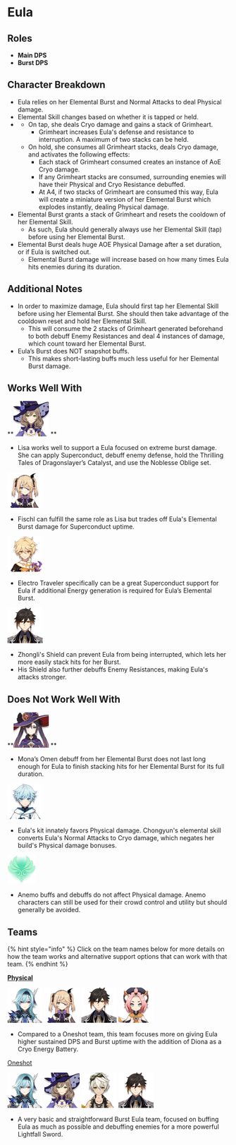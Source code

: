# Eula

## **Roles**

* **Main DPS**
* **Burst DPS**

## **Character Breakdown**

* Eula relies on her Elemental Burst and Normal Attacks to deal Physical damage. 
* Elemental Skill changes based on whether it is tapped or held.
*
  * On tap, she deals Cryo damage and gains a stack of Grimheart.
    * Grimheart increases Eula's defense and resistance to interruption. A maximum of two stacks can be held.
  * On hold, she consumes all Grimheart stacks, deals Cryo damage, and activates the following effects:
    * Each stack of Grimheart consumed creates an instance of AoE Cryo damage.
    * If any Grimheart stacks are consumed, surrounding enemies will have their Physical and Cryo Resistance debuffed.
    * At A4, if two stacks of Grimheart are consumed this way, Eula will create a miniature version of her Elemental Burst which explodes instantly, dealing Physical damage.
* Elemental Burst grants a stack of Grimheart and resets the cooldown of her Elemental Skill.
  * As such, Eula should generally always use her Elemental Skill (tap) before using her Elemental Burst. 
* Elemental Burst deals huge AOE Physical Damage after a set duration, or if Eula is switched out.
  * Elemental Burst damage will increase based on how many times Eula hits enemies during its duration.

## **Additional Notes**

* In order to maximize damage, Eula should first tap her Elemental Skill before using her Elemental Burst. She should then take advantage of the cooldown reset and hold her Elemental Skill. 
  * This will consume the 2 stacks of Grimheart generated beforehand to both debuff Enemy Resistances and deal 4 instances of damage, which count toward her Elemental Burst.
* Eula’s Burst does NOT snapshot buffs.
  * This makes short-lasting buffs much less useful for her Elemental Burst damage.

## **Works Well With**

****![](../../.gitbook/assets/ui_avataricon_lisa.png)** **

* Lisa works well to support a Eula focused on extreme burst damage. She can apply Superconduct, debuff enemy defense, hold the Thrilling Tales of Dragonslayer’s Catalyst, and use the Noblesse Oblige set.

![](../../.gitbook/assets/ui_avataricon_fischl.png) 

* Fischl can fulfill the same role as Lisa but trades off Eula's Elemental Burst damage for Superconduct uptime.

![](../../.gitbook/assets/ui_avataricon_aether_electro.png) 

* Electro Traveler specifically can be a great Superconduct support for Eula if additional Energy generation is required for Eula’s Elemental Burst.

![](../../.gitbook/assets/ui_avataricon_zhongli.png) 

* Zhongli's Shield can prevent Eula from being interrupted, which lets her more easily stack hits for her Burst.
* His Shield also further debuffs Enemy Resistances, making Eula's attacks stronger.

## **Does Not Work Well With**

****![](../../.gitbook/assets/ui_avataricon_mona.png)** **

* Mona’s Omen debuff from her Elemental Burst does not last long enough for Eula to finish stacking hits for her Elemental Burst for its full duration.

![](../../.gitbook/assets/ui_avataricon_chongyun.png) 

* Eula's kit innately favors Physical damage. Chongyun's elemental skill converts Eula's Normal Attacks to Cryo damage, which negates her build's Physical damage bonuses.

![](../../.gitbook/assets/element_anemo.webp) 

* Anemo buffs and debuffs do not affect Physical damage. Anemo characters can still be used for their crowd control and utility but should generally be avoided.

## **Teams**

{% hint style="info" %}
Click on the team names below for more details on how the team works and alternative support options that can work with that team.
{% endhint %}

****[**Physical**](../../teams/physical.md)****

![](../../.gitbook/assets/ui_avataricon_eula.png) ![](../../.gitbook/assets/ui_avataricon_fischl.png) ![](../../.gitbook/assets/ui_avataricon_zhongli.png) ![](../../.gitbook/assets/ui_avataricon_diona.png) 

* Compared to a Oneshot team, this team focuses more on giving Eula higher sustained DPS and Burst uptime with the addition of Diona as a Cryo Energy Battery.

[Oneshot](broken-reference)

![](../../.gitbook/assets/ui_avataricon_eula.png) ![](../../.gitbook/assets/ui_avataricon_lisa.png) ![](../../.gitbook/assets/ui_avataricon_bennett.png) ![](../../.gitbook/assets/ui_avataricon_zhongli.png) 

* A very basic and straightforward Burst Eula team, focused on buffing Eula as much as possible and debuffing enemies for a more powerful Lightfall Sword.
